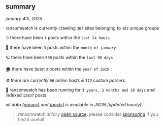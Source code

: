 
## summary
_january 4th, 2025_

ransomwatch is currently crawling `367` sites belonging to `182` unique groups

⏲ there have been `1` posts within the `last 24 hours`

🦈 there have been `3` posts within the `month of january`

🪐 there have been `588` posts within the `last 90 days`

🏚 there have been `3` posts within the `year of 2025`

_⚙️ there are currently `66` online hosts & `112` custom parsers._

🦕 ransomwatch has been running for `3 years, 3 months and 28 days` and indexed `12837` posts

_all data  [(groups)](http://https://dataleak.hopeless99.top//groups) and [(posts)](http://https://dataleak.hopeless99.top//posts) is available in JSON (updated hourly)_

> ransomwatch is fully [open source](https://github.com/joshhighet/ransomwatch#ransomwatch--). please consider [sponsoring](https://github.com/sponsors/joshhighet) if you find it useful!
